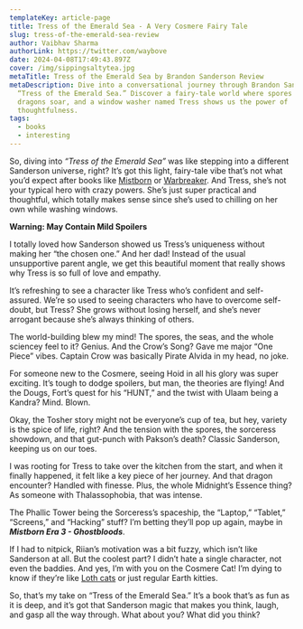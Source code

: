 ```yaml
---
templateKey: article-page
title: Tress of the Emerald Sea - A Very Cosmere Fairy Tale
slug: tress-of-the-emerald-sea-review
author: Vaibhav Sharma
authorLink: https://twitter.com/waybove
date: 2024-04-08T17:49:43.897Z
cover: /img/sippingsaltytea.jpg
metaTitle: Tress of the Emerald Sea by Brandon Sanderson Review
metaDescription: Dive into a conversational journey through Brandon Sanderson’s
  “Tress of the Emerald Sea.” Discover a fairy-tale world where spores float,
  dragons soar, and a window washer named Tress shows us the power of
  thoughtfulness.
tags:
  - books
  - interesting
---
```

So, diving into *“Tress of the Emerald Sea”* was like stepping into a different Sanderson universe, right? It’s got this light, fairy-tale vibe that’s not what you’d expect after books like [Mistborn](https://theleakycauldronblog.com/blog/mistborn-the-final-empire-review/) or [Warbreaker](https://theleakycauldronblog.com/blog/warbreaker-brandon-sanderson-review/). And Tress, she’s not your typical hero with crazy powers. She’s just super practical and thoughtful, which totally makes sense since she’s used to chilling on her own while washing windows.

**Warning: May Contain Mild Spoilers**

I totally loved how Sanderson showed us Tress’s uniqueness without making her “the chosen one.” And her dad! Instead of the usual unsupportive parent angle, we get this beautiful moment that really shows why Tress is so full of love and empathy.

It’s refreshing to see a character like Tress who’s confident and self-assured. We’re so used to seeing characters who have to overcome self-doubt, but Tress? She grows without losing herself, and she’s never arrogant because she’s always thinking of others.

The world-building blew my mind! The spores, the seas, and the whole sciencey feel to it? Genius. And the Crow’s Song? Gave me major “One Piece” vibes. Captain Crow was basically Pirate Alvida in my head, no joke.

For someone new to the Cosmere, seeing Hoid in all his glory was super exciting. It’s tough to dodge spoilers, but man, the theories are flying! And the Dougs, Fort’s quest for his “HUNT,” and the twist with Ulaam being a Kandra? Mind. Blown.

Okay, the Tosher story might not be everyone’s cup of tea, but hey, variety is the spice of life, right? And the tension with the spores, the sorceress showdown, and that gut-punch with Pakson’s death? Classic Sanderson, keeping us on our toes.

I was rooting for Tress to take over the kitchen from the start, and when it finally happened, it felt like a key piece of her journey. And that dragon encounter? Handled with finesse. Plus, the whole Midnight’s Essence thing? As someone with Thalassophobia, that was intense.

The Phallic Tower being the Sorceress’s spaceship, the “Laptop,” “Tablet,” “Screens,” and “Hacking” stuff? I’m betting they’ll pop up again, maybe in ***Mistborn Era 3 - Ghostbloods***.

If I had to nitpick, Riian’s motivation was a bit fuzzy, which isn’t like Sanderson at all. But the coolest part? I didn’t hate a single character, not even the baddies. And yes, I’m with you on the Cosmere Cat! I’m dying to know if they’re like [Loth cats](https://starwars.fandom.com/wiki/Loth-cat) or just regular Earth kitties.

So, that’s my take on “Tress of the Emerald Sea.” It’s a book that’s as fun as it is deep, and it’s got that Sanderson magic that makes you think, laugh, and gasp all the way through. What about you? What did you think?